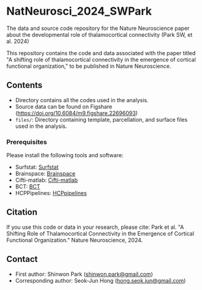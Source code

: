 # NatNeurosci_2024_SWPark
The data and source code repository for the Nature Neuroscience paper about the developmental role of thalamocortical connectivity (Park SW, et al. 2024)

This repository contains the code and data associated with the paper titled "A shifting role of thalamocortical connectivity in the emergence of cortical functional organization," to be published in Nature Neuroscience.

## Contents
- Directory contains all the codes used in the analysis. 
- Source data can be found on Figshare (https://doi.org/10.6084/m9.figshare.22696093)
- `files/`: Directory containing template, parcellation, and surface files used in the analysis.

### Prerequisites
Please install the following tools and software:
- Surfstat: [Surfstat](https://www.math.mcgill.ca/keith/surfstat/)
- Brainspace: [Brainspace](https://github.com/MICA-MNI/BrainSpace)
- Cifti-matlab: [Cifti-matlab](https://github.com/Washington-University/cifti-matlab)
- BCT: [BCT](https://sites.google.com/site/bctnet/)
- HCPPipelines: [HCPpipelines](https://github.com/Washington-University/HCPpipelines)

## Citation
If you use this code or data in your research, please cite:
Park et al. "A Shifting Role of Thalamocortical Connectivity in the Emergence of Cortical Functional Organization." Nature Neuroscience, 2024.

## Contact
- First author: Shinwon Park (shinwon.park@gmail.com)
- Corresponding author: Seok-Jun Hong (hong.seok.jun@gmail.com)

